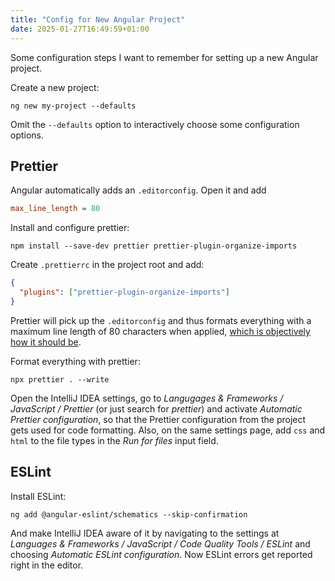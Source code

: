 ```yaml
---
title: "Config for New Angular Project"
date: 2025-01-27T16:49:59+01:00
---
```


Some configuration steps I want to remember for setting up a new Angular
project.

Create a new project:

```shell
ng new my-project --defaults
```

Omit the `--defaults` option to interactively choose some configuration options.

## Prettier

Angular automatically adds an `.editorconfig`. Open it and add

```ini
max_line_length = 80
```

Install and configure prettier:

```shell
npm install --save-dev prettier prettier-plugin-organize-imports
```

Create `.prettierrc` in the project root and add:

```json
{
  "plugins": ["prettier-plugin-organize-imports"]
}
```

Prettier will pick up the `.editorconfig` and thus formats everything with a
maximum line length of 80 characters when applied, [which is objectively how it
should be](https://laprade.blog/80-char-line-limit).

Format everything with prettier:

```shell
npx prettier . --write
```

Open the IntelliJ IDEA settings, go to _Langugages & Frameworks / JavaScript /
Prettier_ (or just search for _prettier_) and activate _Automatic Prettier
configuration_, so that the Prettier configuration from the project gets used
for code formatting. Also, on the same settings page, add `css` and `html` to
the file types in the _Run for files_ input field.

## ESLint

Install ESLint:

```shell
ng add @angular-eslint/schematics --skip-confirmation
```

And make IntelliJ IDEA aware of it by navigating to the settings at _Languages &
Frameworks / JavaScript / Code Quality Tools / ESLint_ and choosing _Automatic
ESLint configuration_. Now ESLint errors get reported right in the editor.

